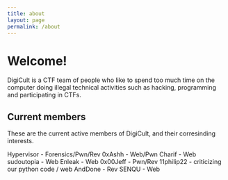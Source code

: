 ```yaml
---
title: about
layout: page
permalink: /about
---
```


# Welcome!

DigiCult is a CTF team of people who like to spend too much time on the computer doing illegal technical activities such as hacking, programming and participating in CTFs.

## Current members

These are the current active members of DigiCult, and their corresinding interests.

Hypervisor - Forensics/Pwn/Rev
0xAshh - Web/Pwn
Charif - Web
sudoutopia - Web
Enleak - Web
0x00Jeff - Pwn/Rev
11philip22 - criticizing our python code / web
AndDone - Rev
SENQU - Web
